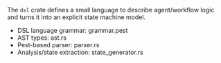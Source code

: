 The `dsl` crate defines a small language to describe agent/workflow logic and turns it into an explicit state machine model. 

- DSL language grammar: grammar.pest
- AST types: ast.rs
- Pest-based parser: parser.rs
- Analysis/state extraction: state_generator.rs
